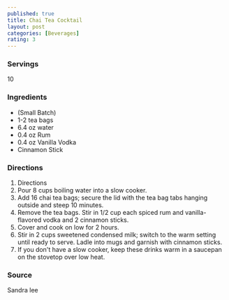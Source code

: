 ```yaml
---
published: true
title: Chai Tea Cocktail
layout: post
categories: [Beverages]
rating: 3
---
```

### Servings
10

### Ingredients
- (Small Batch)
- 1-2 tea bags
- 6.4 oz water
- 0.4 oz Rum
- 0.4 oz Vanilla Vodka
- Cinnamon Stick

### Directions
1. Directions
2. Pour 8 cups boiling water into a slow cooker.
3. Add 16 chai tea bags; secure the lid with the tea bag tabs hanging outside and steep 10 minutes.
4. Remove the tea bags. Stir in 1/2 cup each spiced rum and vanilla-flavored vodka and 2 cinnamon sticks.
5. Cover and cook on low for 2 hours.
6. Stir in 2 cups sweetened condensed milk; switch to the warm setting until ready to serve. Ladle into mugs and garnish with cinnamon sticks.
7. If you don't have a slow cooker, keep these drinks warm in a saucepan on the stovetop over low heat.

### Source
Sandra lee
